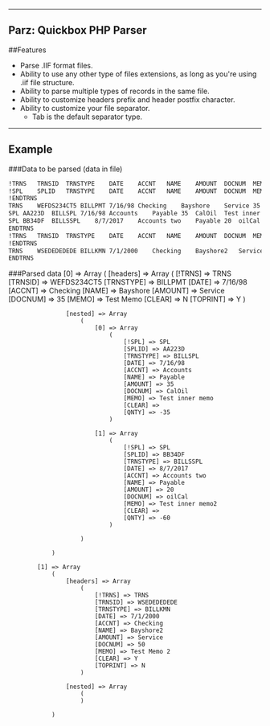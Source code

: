 ----------------------
Parz: Quickbox PHP Parser
----------------------
##Features 
 - Parse .IIF format files.
 - Ability to use any other type of files extensions, as long as you're using .iif file structure.
 - Ability to parse multiple types of records in the same file. 
 - Ability to customize headers prefix and header postfix character. 
 - Ability to customize your file separator. 
    - Tab is the default separator type. 

----------------------
Example  
----------------------

###Data to be parsed (data in file)
```sh
!TRNS	TRNSID	TRNSTYPE	DATE	ACCNT	NAME	AMOUNT	DOCNUM	MEMO	CLEAR	TOPRINT
!SPL	SPLID	TRNSTYPE	DATE	ACCNT	NAME	AMOUNT	DOCNUM	MEMO	CLEAR	QNTY
!ENDTRNS
TRNS	WEFDS234CT5	BILLPMT	7/16/98	Checking	Bayshore	Service	35	Test Memo	N	Y
SPL	AA223D	BILLSPL	7/16/98	Accounts	Payable	35	CalOil	Test inner memo		-35
SPL	BB34DF	BILLSSPL	8/7/2017	Accounts two	Payable	20	oilCal	Test inner memo2		-60
ENDTRNS
!TRNS	TRNSID	TRNSTYPE	DATE	ACCNT	NAME	AMOUNT	DOCNUM	MEMO	CLEAR	TOPRINT
!ENDTRNS
TRNS	WSEDEDEDEDE	BILLKMN	7/1/2000	Checking	Bayshore2	Service	50	Test Memo 2	Y	N
ENDTRNS
```

###Parsed data
        [0] => Array
                (
                    [headers] => Array
                        (
                            [!TRNS] => TRNS
                            [TRNSID] => WEFDS234CT5
                            [TRNSTYPE] => BILLPMT
                            [DATE] => 7/16/98
                            [ACCNT] => Checking
                            [NAME] => Bayshore
                            [AMOUNT] => Service
                            [DOCNUM] => 35
                            [MEMO] => Test Memo
                            [CLEAR] => N
                            [TOPRINT] => Y
                        )
        
                    [nested] => Array
                        (
                            [0] => Array
                                (
                                    [!SPL] => SPL
                                    [SPLID] => AA223D
                                    [TRNSTYPE] => BILLSPL
                                    [DATE] => 7/16/98
                                    [ACCNT] => Accounts
                                    [NAME] => Payable
                                    [AMOUNT] => 35
                                    [DOCNUM] => CalOil
                                    [MEMO] => Test inner memo
                                    [CLEAR] =>
                                    [QNTY] => -35
                                )
        
                            [1] => Array
                                (
                                    [!SPL] => SPL
                                    [SPLID] => BB34DF
                                    [TRNSTYPE] => BILLSSPL
                                    [DATE] => 8/7/2017
                                    [ACCNT] => Accounts two
                                    [NAME] => Payable
                                    [AMOUNT] => 20
                                    [DOCNUM] => oilCal
                                    [MEMO] => Test inner memo2
                                    [CLEAR] =>
                                    [QNTY] => -60
                                )
        
                        )
        
                )
        
            [1] => Array
                (
                    [headers] => Array
                        (
                            [!TRNS] => TRNS
                            [TRNSID] => WSEDEDEDEDE
                            [TRNSTYPE] => BILLKMN
                            [DATE] => 7/1/2000
                            [ACCNT] => Checking
                            [NAME] => Bayshore2
                            [AMOUNT] => Service
                            [DOCNUM] => 50
                            [MEMO] => Test Memo 2
                            [CLEAR] => Y
                            [TOPRINT] => N
                        )
        
                    [nested] => Array
                        (
                        )
        
                )
